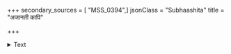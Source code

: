 +++
secondary_sources = [ "MSS_0394",]
jsonClass = "Subhaashita"
title = "अजानती कापि"

+++

<details><summary>Text</summary>

अजानती कापि विलोकनोत्सुका समीरधूतार्धमपि स्तनांशुकम्।  
कुचेन तस्मै चलतेऽकरोत् पुरः पुराङ्गना मङ्गलकुम्भसंभृतिम्॥
</details>

